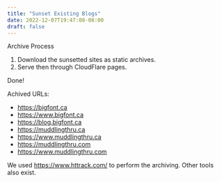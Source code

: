 ```yaml
---
title: "Sunset Existing Blogs"
date: 2022-12-07T19:47:08-08:00
draft: false
---
```


Archive Process

1. Download the sunsetted sites as static archives.
2. Serve then through CloudFlare pages.

Done!

Achived URLs:

* https://bigfont.ca
* https://www.bigfont.ca
* https://blog.bigfont.ca
* https://muddlingthru.ca
* https://www.muddlingthru.ca
* https://muddlingthru.com
* https://www.muddlingthru.com

We used  https://www.httrack.com/ to perform the archiving. Other tools also exist.